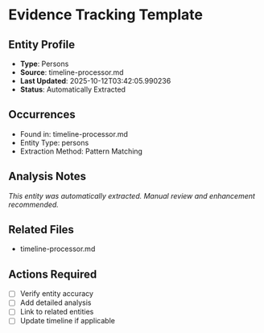 # Evidence Tracking Template

## Entity Profile
- **Type**: Persons
- **Source**: timeline-processor.md
- **Last Updated**: 2025-10-12T03:42:05.990236
- **Status**: Automatically Extracted

## Occurrences
- Found in: timeline-processor.md
- Entity Type: persons
- Extraction Method: Pattern Matching

## Analysis Notes
*This entity was automatically extracted. Manual review and enhancement recommended.*

## Related Files
- timeline-processor.md

## Actions Required
- [ ] Verify entity accuracy
- [ ] Add detailed analysis
- [ ] Link to related entities
- [ ] Update timeline if applicable
